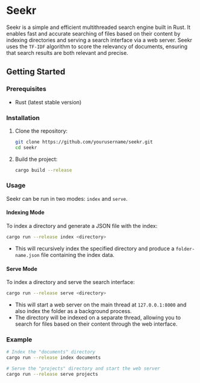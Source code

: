 
# Seekr

Seekr is a simple and efficient multithreaded search engine built in Rust. It enables fast and accurate searching of files based on their content by indexing directories and serving a search interface via a web server. Seekr uses the `TF-IDF` algorithm to score the relevancy of documents, ensuring that search results are both relevant and precise.

## Getting Started

### Prerequisites

- Rust (latest stable version)

### Installation

1. Clone the repository:

   ```sh
   git clone https://github.com/yourusername/seekr.git
   cd seekr
   ```

2. Build the project:

   ```sh
   cargo build --release
   ```

### Usage

Seekr can be run in two modes: `index` and `serve`.

#### Indexing Mode

To index a directory and generate a JSON file with the index:

```sh
cargo run --release index <directory>
```

- This will recursively index the specified directory and produce a `folder-name.json` file containing the index data.

#### Serve Mode

To index a directory and serve the search interface:

```sh
cargo run --release serve <directory>
```

- This will start a web server on the main thread at `127.0.0.1:8000` and also index the folder as a background process.
- The directory will be indexed on a separate thread, allowing you to search for files based on their content through the web interface.

### Example

```sh
# Index the "documents" directory
cargo run --release index documents

# Serve the "projects" directory and start the web server
cargo run --release serve projects
```